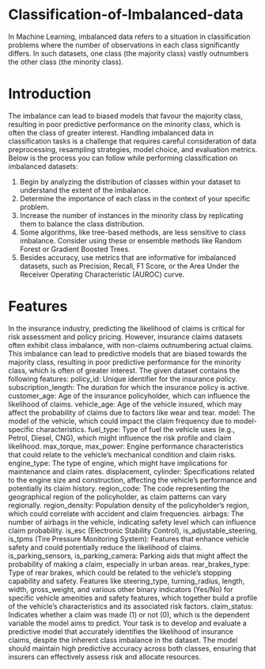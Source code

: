 # Classification-of-Imbalanced-data
In Machine Learning, imbalanced data refers to a situation in classification problems where the number of observations in each class significantly differs. In such datasets, one class (the majority class) vastly outnumbers the other class (the minority class).
# Introduction
The imbalance can lead to biased models that favour the majority class, resulting in poor predictive performance on the minority class, which is often the class of greater interest. Handling imbalanced data in classification tasks is a challenge that requires careful consideration of data preprocessing, resampling strategies, model choice, and evaluation metrics. Below is the process you can follow while performing classification on imbalanced datasets:
1. Begin by analyzing the distribution of classes within your dataset to understand the extent of the imbalance.
2. Determine the importance of each class in the context of your specific problem.
3. Increase the number of instances in the minority class by replicating them to balance the class distribution.
4. Some algorithms, like tree-based methods, are less sensitive to class imbalance. Consider using these or ensemble methods like Random Forest or Gradient Boosted Trees.
5. Besides accuracy, use metrics that are informative for imbalanced datasets, such as Precision, Recall, F1 Score, or the Area Under the Receiver Operating Characteristic (AUROC) curve.
# Features
In the insurance industry, predicting the likelihood of claims is critical for risk assessment and policy pricing. However, insurance claims datasets often exhibit class imbalance, with non-claims outnumbering actual claims. This imbalance can lead to predictive models that are biased towards the majority class, resulting in poor predictive performance for the minority class, which is often of greater interest.
The given dataset contains the following features:
policy_id: Unique identifier for the insurance policy.
subscription_length: The duration for which the insurance policy is active.
customer_age: Age of the insurance policyholder, which can influence the likelihood of claims.
vehicle_age: Age of the vehicle insured, which may affect the probability of claims due to factors like wear and tear.
model: The model of the vehicle, which could impact the claim frequency due to model-specific characteristics.
fuel_type: Type of fuel the vehicle uses (e.g., Petrol, Diesel, CNG), which might influence the risk profile and claim likelihood.
max_torque, max_power: Engine performance characteristics that could relate to the vehicle’s mechanical condition and claim risks.
engine_type: The type of engine, which might have implications for maintenance and claim rates.
displacement, cylinder: Specifications related to the engine size and construction, affecting the vehicle’s performance and potentially its claim history.
region_code: The code representing the geographical region of the policyholder, as claim patterns can vary regionally.
region_density: Population density of the policyholder’s region, which could correlate with accident and claim frequencies.
airbags: The number of airbags in the vehicle, indicating safety level which can influence claim probability.
is_esc (Electronic Stability Control), is_adjustable_steering, is_tpms (Tire Pressure Monitoring System): Features that enhance vehicle safety and could potentially reduce the likelihood of claims.
is_parking_sensors, is_parking_camera: Parking aids that might affect the probability of making a claim, especially in urban areas.
rear_brakes_type: Type of rear brakes, which could be related to the vehicle’s stopping capability and safety.
Features like steering_type, turning_radius, length, width, gross_weight, and various other binary indicators (Yes/No) for specific vehicle amenities and safety features, which together build a profile of the vehicle’s characteristics and its associated risk factors.
claim_status: Indicates whether a claim was made (1) or not (0), which is the dependent variable the model aims to predict.
Your task is to develop and evaluate a predictive model that accurately identifies the likelihood of insurance claims, despite the inherent class imbalance in the dataset. The model should maintain high predictive accuracy across both classes, ensuring that insurers can effectively assess risk and allocate resources.

